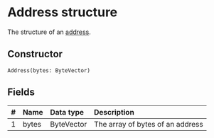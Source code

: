 # Address structure

The structure of an [address](/blockchain/address.md).

## Constructor

``` ride
Address(bytes: ByteVector)
```

## Fields

|   #   | Name | Data type | Description |
| :--- | :--- | :--- | :--- |
| 1 | bytes | ByteVector | The array of bytes of an address |
